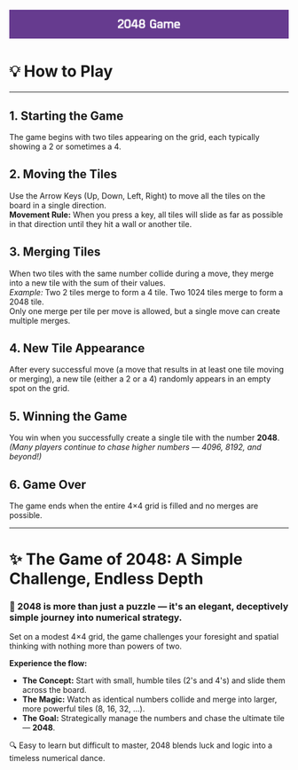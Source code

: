 ![image alt](https://github.com/Hu-mao/2048/blob/19fe77b569cbe50b6474bd6afbb2f255315b9c71/photos/2048_Game(1).png)

# 💡 How to Play

---

## 1. Starting the Game
The game begins with two tiles appearing on the grid, each typically showing a 2 or sometimes a 4.

## 2. Moving the Tiles
Use the Arrow Keys (Up, Down, Left, Right) to move all the tiles on the board in a single direction.  
**Movement Rule:** When you press a key, all tiles will slide as far as possible in that direction until they hit a wall or another tile.

## 3. Merging Tiles
When two tiles with the same number collide during a move, they merge into a new tile with the sum of their values.  
*Example:* Two 2 tiles merge to form a 4 tile. Two 1024 tiles merge to form a 2048 tile.  
Only one merge per tile per move is allowed, but a single move can create multiple merges.

## 4. New Tile Appearance
After every successful move (a move that results in at least one tile moving or merging), a new tile (either a 2 or a 4) randomly appears in an empty spot on the grid.

## 5. Winning the Game
You win when you successfully create a single tile with the number **2048**.  
*(Many players continue to chase higher numbers — 4096, 8192, and beyond!)*

## 6. Game Over
The game ends when the entire 4×4 grid is filled and no merges are possible.

---

# ✨ The Game of 2048: A Simple Challenge, Endless Depth

### 🧩 2048 is more than just a puzzle — it's an elegant, deceptively simple journey into numerical strategy.
Set on a modest 4×4 grid, the game challenges your foresight and spatial thinking with nothing more than powers of two.

**Experience the flow:**
- **The Concept:** Start with small, humble tiles (2's and 4's) and slide them across the board.  
- **The Magic:** Watch as identical numbers collide and merge into larger, more powerful tiles (8, 16, 32, …).  
- **The Goal:** Strategically manage the numbers and chase the ultimate tile — **2048**.

🔍 Easy to learn but difficult to master, 2048 blends luck and logic into a timeless numerical dance.
